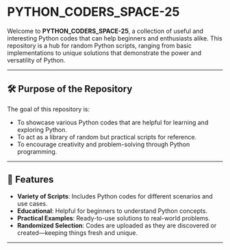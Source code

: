 # PYTHON_CODERS_SPACE-25

Welcome to **PYTHON_CODERS_SPACE-25**, a collection of useful and interesting Python codes that can help beginners and enthusiasts alike. This repository is a hub for random Python scripts, ranging from basic implementations to unique solutions that demonstrate the power and versatility of Python.

---

## 🛠️ Purpose of the Repository

The goal of this repository is:
- To showcase various Python codes that are helpful for learning and exploring Python.
- To act as a library of random but practical scripts for reference.
- To encourage creativity and problem-solving through Python programming.

---

## 🚀 Features

- **Variety of Scripts**: Includes Python codes for different scenarios and use cases.
- **Educational**: Helpful for beginners to understand Python concepts.
- **Practical Examples**: Ready-to-use solutions to real-world problems.
- **Randomized Selection**: Codes are uploaded as they are discovered or created—keeping things fresh and unique.

---



